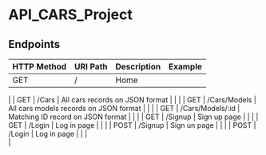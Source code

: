 # API_CARS_Project


## Endpoints

|  HTTP Method  | URI Path              | Description                                                  | Example          |
| ------------- | -----------------     | ------------------------------------------------------------ | ---------------- |
| GET           |     /                 |   Home                                                       |                  |           
| 
| GET           |     /Cars             |   All cars records on JSON format                            |                  |
|
| GET           |     /Cars/Models      |   All cars models records on JSON format                     |                  |
|
| GET           |     /Cars/Models/:id  |   Matching ID record on JSON format                          |                  |
|
| GET           |     /Signup           |   Sign up page                                               |                  |
|
| GET           |     /Login            |   Log in page                                                |                  |
|
| POST          |     /Signup           |   Sign un page                                               |                  |
|
| POST          |     /Login            |   Log in page                                                |                  |
|    
| 



